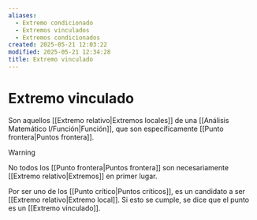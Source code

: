 ```yaml
---
aliases:
  - Extremo condicionado
  - Extremos vinculados
  - Extremos condicionados
created: 2025-05-21 12:03:22
modified: 2025-05-21 12:34:28
title: Extremo vinculado
---
```


# Extremo vinculado

Son aquellos [[Extremo relativo|Extremos locales]] de una [[Análisis Matemático I/Función|Función]], que son específicamente [[Punto frontera|Puntos frontera]].

> [!warning]
> No todos los [[Punto frontera|Puntos frontera]] son necesariamente [[Extremo relativo|Extremos]] en primer lugar.

Por ser uno de los [[Punto crítico|Puntos críticos]], es un candidato a ser [[Extremo relativo|Extremo local]]. Si esto se cumple, se dice que el punto es un [[Extremo vinculado]].
